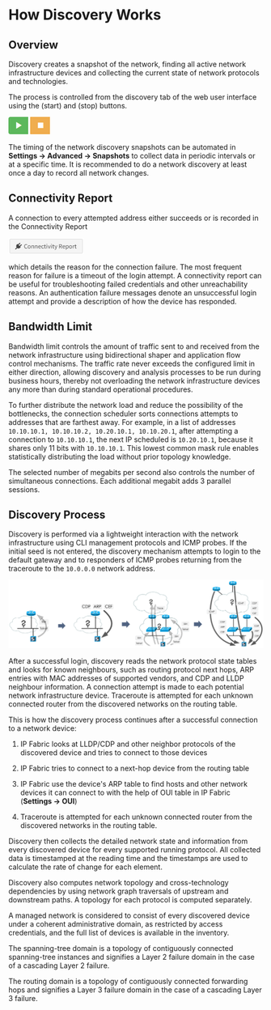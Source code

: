 # How Discovery Works

## Overview

Discovery creates a snapshot of the network, finding all active network infrastructure devices and collecting the current state of network protocols and technologies.

The process is controlled from the discovery tab of the web user interface using the (start) and (stop) buttons.

![start](start.png) ![stop](stop.png)

The timing of the network discovery snapshots can be automated in **Settings → Advanced → Snapshots** to collect data in periodic intervals or at a specific time. It is recommended to do a network discovery at least once a day to record all network changes.

## Connectivity Report

A connection to every attempted address either succeeds or is recorded in the Connectivity Report

![Connectivity Report](connectivity_report.png)

which details the reason for the connection failure. The most frequent reason for failure is a timeout of the login attempt. A connectivity report can be useful for troubleshooting failed credentials and other unreachability reasons. An authentication failure messages denote an unsuccessful login attempt and provide a description of how the device has responded.

## Bandwidth Limit

Bandwidth limit controls the amount of traffic sent to and received from the network infrastructure using bidirectional shaper and application flow control mechanisms. The traffic rate never exceeds the configured limit in either direction, allowing discovery and analysis processes to be run during business hours, thereby not overloading the network infrastructure devices any more than during standard operational procedures.

To further distribute the network load and reduce the possibility of the bottlenecks, the connection scheduler sorts connections attempts to addresses that are farthest away. For example, in a list of addresses `10.10.10.1, 10.10.10.2, 10.20.10.1, 10.10.20.1`, after attempting a
connection to `10.10.10.1`, the next IP scheduled is `10.20.10.1`, because it shares only 11 bits with `10.10.10.1`. This lowest common mask rule enables statistically distributing the load without prior topology knowledge.

The selected number of megabits per second also controls the number of simultaneous connections. Each additional megabit adds 3 parallel sessions.

## Discovery Process

Discovery is performed via a lightweight interaction with the network infrastructure using CLI management protocols and ICMP probes. If the initial seed is not entered, the discovery mechanism attempts to login to the default gateway and to responders of ICMP probes returning from the traceroute to the `10.0.0.0` network address.

![discovery process](discovery.png)

After a successful login, discovery reads the network protocol state tables and looks for known neighbours, such as routing protocol next hops, ARP entries with MAC addresses of supported vendors, and CDP and LLDP neighbour information. A connection attempt is made to each potential network infrastructure device. Traceroute is attempted for each unknown connected router from the discovered networks on the routing table.

This is how the discovery process continues after a successful connection to a network device:

1.  IP Fabric looks at LLDP/CDP and other neighbor protocols of the discovered device and tries to connect to those devices
2.  IP Fabric tries to connect to a next-hop device from the routing table

3.  IP Fabric use the device's ARP table to find hosts and other network devices it can connect to with the help of OUI table in IP Fabric (**Settings → OUI**)
4.  Traceroute is attempted for each unknown connected router from the discovered networks in the routing table.

Discovery then collects the detailed network state and information from every discovered device for every supported running protocol. All collected data is timestamped at the reading time and the timestamps are used to calculate the rate of change for each element.

Discovery also computes network topology and cross-technology dependencies by using network graph traversals of upstream and downstream paths. A topology for each protocol is computed separately.

A managed network is considered to consist of every discovered device under a coherent administrative domain, as restricted by access credentials, and the full list of devices is available in the inventory.

The spanning-tree domain is a topology of contiguously connected spanning-tree instances and signifies a Layer 2 failure domain in the case of a cascading Layer 2 failure.

The routing domain is a topology of contiguously connected forwarding hops and signifies a Layer 3 failure domain in the case of a cascading Layer 3 failure.
